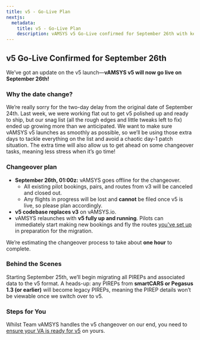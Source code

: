 ```yaml
---
title: v5 - Go-Live Plan
nextjs:
  metadata:
    title: v5 - Go-Live Plan
    description: vAMSYS v5 Go-Live confirmed for September 26th with key changeover details and preparation steps for a smooth transition.
---
```


## v5 Go-Live Confirmed for September 26th
We’ve got an update on the v5 launch—**vAMSYS v5 will now go live on September 26th!**

### Why the date change?
We’re really sorry for the two-day delay from the original date of September 24th. Last week, we were working flat out to get v5 polished up and ready to ship, but our snag list (all the rough edges and little tweaks left to fix) ended up growing more than we anticipated. We want to make sure vAMSYS v5 launches as smoothly as possible, so we’ll be using those extra days to tackle everything on the list and avoid a chaotic day-1 patch situation. The extra time will also allow us to get ahead on some changeover tasks, meaning less stress when it’s go time!

### Changeover plan
- **September 26th, 01:00z:** vAMSYS goes offline for the changeover.
    - All existing pilot bookings, pairs, and routes from v3 will be canceled and closed out.
    - Any flights in progress will be lost and **cannot** be filed once v5 is live, so please plan accordingly.
- **v5 codebase replaces v3** on vAMSYS.io.
- vAMSYS relaunches with **v5 fully up and running**. Pilots can immediately start making new bookings and fly the routes [you've set up](/migration/checklist) in preparation for the migration.

We’re estimating the changeover process to take about **one hour** to complete.

### Behind the Scenes
Starting September 25th, we’ll begin migrating all PIREPs and associated data to the v5 format. A heads-up: any PIREPs from **smartCARS or Pegasus 1.3 (or earlier)** will become legacy PIREPs, meaning the PIREP details won’t be viewable once we switch over to v5.

### Steps for You
Whilst Team vAMSYS handles the v5 changeover on our end, you need to [ensure your VA is ready for v5](/migration/checklist) on yours.